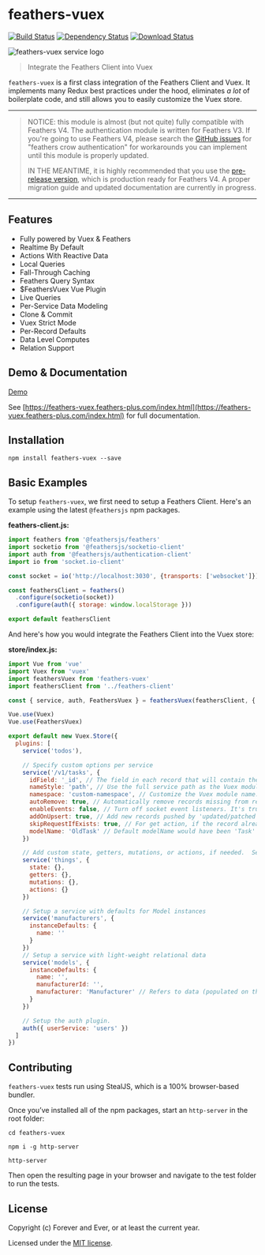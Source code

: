 # feathers-vuex 

[![Build Status](https://travis-ci.org/feathers-plus/feathers-vuex.png?branch=master)](https://travis-ci.org/feathers-plus/feathers-vuex)
[![Dependency Status](https://img.shields.io/david/feathers-plus/feathers-vuex.svg?style=flat-square)](https://david-dm.org/feathers-plus/feathers-vuex)
[![Download Status](https://img.shields.io/npm/dm/feathers-vuex.svg?style=flat-square)](https://www.npmjs.com/package/feathers-vuex)

![feathers-vuex service logo](./service-logo.png)

> Integrate the Feathers Client into Vuex

`feathers-vuex` is a first class integration of the Feathers Client and Vuex.  It implements many Redux best practices under the hood, eliminates *a lot* of boilerplate code, and still allows you to easily customize the Vuex store.


___________________________________

> NOTICE: this module is almost (but not quite) fully compatible with Feathers V4.  The authentication module is written for Feathers V3.  If you're going to use Feathers V4, please search the [GitHub issues](https://github.com/feathers-plus/feathers-vuex/issues) for "feathers crow authentication" for workarounds you can implement until this module is properly updated.
>
> IN THE MEANTIME, it is highly recommended that you use the [pre-release version](https://github.com/feathers-plus/feathers-vuex/pull/216), which is production ready for Feathers V4.  A proper migration guide and updated documentation are currently in progress.

___________________________________



## Features

- Fully powered by Vuex & Feathers
- Realtime By Default
- Actions With Reactive Data
- Local Queries
- Fall-Through Caching
- Feathers Query Syntax
- $FeathersVuex Vue Plugin
- Live Queries
- Per-Service Data Modeling
- Clone & Commit
- Vuex Strict Mode
- Per-Record Defaults
- Data Level Computes
- Relation Support

## Demo & Documentation

[Demo](https://codesandbox.io/s/xk52mqm7o)

See [https://feathers-vuex.feathers-plus.com/index.html](https://feathers-vuex.feathers-plus.com/index.html) for full documentation.

## Installation

```console
npm install feathers-vuex --save
```

## Basic Examples

To setup `feathers-vuex`, we first need to setup a Feathers Client.  Here's an example using the latest `@feathersjs` npm packages.

**feathers-client.js:**

```js
import feathers from '@feathersjs/feathers'
import socketio from '@feathersjs/socketio-client'
import auth from '@feathersjs/authentication-client'
import io from 'socket.io-client'

const socket = io('http://localhost:3030', {transports: ['websocket']})

const feathersClient = feathers()
  .configure(socketio(socket))
  .configure(auth({ storage: window.localStorage }))

export default feathersClient
```

And here's how you would integrate the Feathers Client into the Vuex store:

**store/index.js:**

```js
import Vue from 'vue'
import Vuex from 'vuex'
import feathersVuex from 'feathers-vuex'
import feathersClient from '../feathers-client'

const { service, auth, FeathersVuex } = feathersVuex(feathersClient, { idField: '_id' })

Vue.use(Vuex)
Vue.use(FeathersVuex)

export default new Vuex.Store({
  plugins: [
    service('todos'),

    // Specify custom options per service
    service('/v1/tasks', {
      idField: '_id', // The field in each record that will contain the id
      nameStyle: 'path', // Use the full service path as the Vuex module name, instead of just the last section
      namespace: 'custom-namespace', // Customize the Vuex module name.  Overrides nameStyle.
      autoRemove: true, // Automatically remove records missing from responses (only use with feathers-rest)
      enableEvents: false, // Turn off socket event listeners. It's true by default
      addOnUpsert: true, // Add new records pushed by 'updated/patched' socketio events into store, instead of discarding them. It's false by default
      skipRequestIfExists: true, // For get action, if the record already exists in store, skip the remote request. It's false by default
      modelName: 'OldTask' // Default modelName would have been 'Task'
    })

    // Add custom state, getters, mutations, or actions, if needed.  See example in another section, below.
    service('things', {
      state: {},
      getters: {},
      mutations: {},
      actions: {}
    })

    // Setup a service with defaults for Model instances
    service('manufacturers', {
      instanceDefaults: {
        name: ''
      }
    })
    // Setup a service with light-weight relational data
    service('models', {
      instanceDefaults: {
        name: '',
        manufacturerId: '',
        manufacturer: 'Manufacturer' // Refers to data (populated on the server) that gets put in the `manufacturers` vuex store.
      }
    })

    // Setup the auth plugin.
    auth({ userService: 'users' })
  ]
})
```

## Contributing

`feathers-vuex` tests run using StealJS, which is a 100% browser-based bundler.

Once you’ve installed all of the npm packages, start an `http-server` in the root folder:

`cd feathers-vuex`

`npm i -g http-server`

`http-server`

Then open the resulting page in your browser and navigate to the test folder to run the tests.

## License

Copyright (c) Forever and Ever, or at least the current year.

Licensed under the [MIT license](LICENSE).
